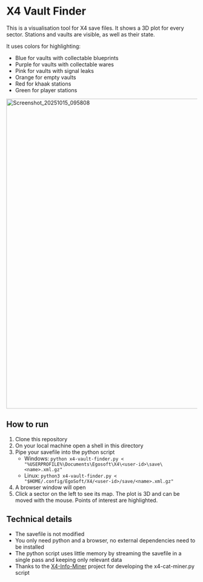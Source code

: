 # X4 Vault Finder

This is a visualisation tool for X4 save files. It shows a 3D plot for every sector. Stations and vaults are visible, as well as their state.

It uses colors for highlighting:

* Blue for vaults with collectable blueprints
* Purple for vaults with collectable wares
* Pink for vaults with signal leaks
* Orange for empty vaults
* Red for khaak stations
* Green for player stations

<img width="939" height="817" alt="Screenshot_20251015_095808" src="https://github.com/user-attachments/assets/13c8fa99-07ff-4cf4-bf7d-f5790c7acf0c" />

## How to run

1. Clone this repository
2. On your local machine open a shell in this directory
3. Pipe your savefile into the python script
    * Windows: `python x4-vault-finder.py < "%USERPROFILE%\Documents\Egosoft\X4\<user-id>\save\<name>.xml.gz"`
    * Linux:  `python3 x4-vault-finder.py < "$HOME/.config/EgoSoft/X4/<user-id>/save/<name>.xml.gz"`
4. A browser window will open
5. Click a sector on the left to see its map. The plot is 3D and can be moved with the mouse. Points of interest are highlighted.


## Technical details

* The savefile is not modified
* You only need python and a browser, no external dependencies need to be installed
* The python script uses little memory by streaming the savefile in a single pass and keeping only relevant data
* Thanks to the [X4-Info-Miner](https://github.com/TuxInvader/X4-Info-Miner) project for developing the x4-cat-miner.py script
